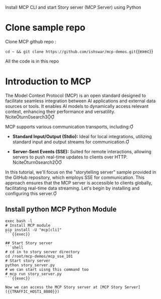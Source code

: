 
Install MCP CLI and start Story server (MCP Server) using Python


# Clone sample repo

Clone MCP github repo :

`cd ~ && git clone https://github.com/ishswar/mcp-demos.git`{{exec}}

All the code is in this repo

# Introduction to MCP 

The Model Context Protocol (MCP) is an open standard designed to facilitate seamless integration between AI applications and external data sources or tools. It enables AI models to dynamically access relevant context, enhancing their performance and versatility. citeturn0search3

MCP supports various communication transports, including:

- **Standard Input/Output (Stdio):** Ideal for local integrations, utilizing standard input and output streams for communication.

- **Server-Sent Events (SSE):** Suited for remote interactions, allowing servers to push real-time updates to clients over HTTP. citeturn0search2

In this tutorial, we'll focus on the "storytelling server" sample provided in the GitHub repository, which employs SSE for communication. This approach ensures that the MCP server is accessible to clients globally, facilitating real-time data streaming. Let's begin by installing and configuring this server. 

## Install python MCP Python Module

```shell
exec bash -l
# Install MCP module
pip install -U "mcp[cli]"
```{{exec}}

## Start Story server
```shell
# cd in to story server directory
cd /root/mcp-demos/mcp_sse_101
# Start story server
python story_server.py
# we can start uisng this command too
# mcp run story_server.py  
```{{exec}}

Now we can access the MCP Story server at [MCP Story Server]({{TRAFFIC_HOST1_8080}})
